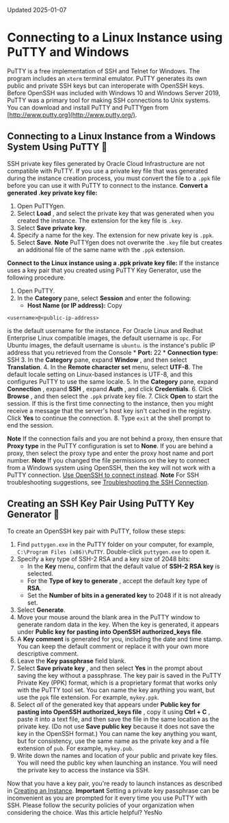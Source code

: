 Updated 2025-01-07
# Connecting to a Linux Instance using PuTTY and Windows
PuTTY is a free implementation of SSH and Telnet for Windows. The program includes an `xterm` terminal emulator. PuTTY generates its own public and private SSH keys but can interoperate with OpenSSH keys.
Before OpenSSH was included with Windows 10 and Windows Server 2019, PuTTY was a primary tool for making SSH connections to Unix systems. You can download and install PuTTY and PuTTYgen from [http://www.putty.org](http://www.putty.org/). 
## Connecting to a Linux Instance from a Windows System Using PuTTY 🔗 
SSH private key files generated by Oracle Cloud Infrastructure are not compatible with PuTTY. If you use a private key file that was generated during the instance creation process, you must convert the file to a `.ppk` file before you can use it with PuTTY to connect to the instance.
**Convert a generated .key private key file:**
  1. Open PuTTYgen.
  2. Select **Load** , and select the private key that was generated when you created the instance. The extension for the key file is `.key`.
  3. Select **Save private key**.
  4. Specify a name for the key. The extension for new private key is `.ppk`.
  5. Select **Save**.
**Note** PuTTYgen does not overwrite the `.key` file but creates an additional file of the same name with the `.ppk` extension.


**Connect to the Linux instance using a .ppk private key file:**
If the instance uses a key pair that you created using PuTTY Key Generator, use the following procedure.
  1. Open PuTTY.
  2. In the **Category** pane, select **Session** and enter the following:
     * **Host Name (or IP address):**
Copy
```
<username>@<public-ip-address>
```

<username> is the default username for the instance. For Oracle Linux and Redhat Enterprise Linux compatible images, the default username is `opc`. For Ubuntu images, the default username is `ubuntu`.
<public-ip-address> is the instance's public IP address that you retrieved from the Console
     * **Port:** 22 
     * **Connection type:** SSH 
  3. In the **Category** pane, expand **Window** , and then select **Translation**.
  4. In the **Remote character set** menu, select **UTF-8**. The default locale setting on Linux-based instances is UTF-8, and this configures PuTTY to use the same locale.
  5. In the **Category** pane, expand **Connection** , expand **SSH** , expand **Auth** , and click **Credentials**.
  6. Click **Browse** , and then select the `.ppk` private key file.
  7. Click **Open** to start the session.
If this is the first time connecting to the instance, then you might receive a message that the server's host key isn't cached in the registry. Click **Yes** to continue the connection.
  8. Type `exit` at the shell prompt to end the session.


**Note** If the connection fails and you are not behind a proxy, then ensure that **Proxy type** in the PuTTY configuration is set to **None**. If you are behind a proxy, then select the proxy type and enter the proxy host name and port number.
**Note** If you changed the file permissions on the key to connect from a Windows system using OpenSSH, then the key will not work with a PuTTY connection. [Use OpenSSH to connect instead](https://docs.oracle.com/iaas/Content/Compute/Tasks/connect-to-linux-instance.htm#linux-from-windows-openssh).
**Note** For SSH troubleshooting suggestions, see [Troubleshooting the SSH Connection](https://docs.oracle.com/en-us/iaas/Content/Compute/Tasks/troubleshooting-ssh-connection.htm#troubleshooting-ssh-connection "If you're unable to connect to a compute instance using SSH, review the following troubleshooting error messages and suggestions to resolve the issue.").
## Creating an SSH Key Pair Using PuTTY Key Generator 🔗 
To create an OpenSSH key pair with PuTTY, follow these steps:
  1. Find `puttygen.exe` in the PuTTY folder on your computer, for example, `C:\Program Files (x86)\PuTTY`. Double-click `puttygen.exe` to open it.
  2. Specify a key type of SSH-2 RSA and a key size of 2048 bits:
     * In the **Key** menu, confirm that the default value of **SSH-2 RSA key** is selected.
     * For the **Type of key to generate** , accept the default key type of **RSA**.
     * Set the **Number of bits in a generated key** to 2048 if it is not already set.
  3. Select **Generate**.
  4. Move your mouse around the blank area in the PuTTY window to generate random data in the key.
When the key is generated, it appears under **Public key for pasting into OpenSSH authorized_keys file**.
  5. A **Key comment** is generated for you, including the date and time stamp. You can keep the default comment or replace it with your own more descriptive comment.
  6. Leave the **Key passphrase** field blank.
  7. Select **Save private key** , and then select **Yes** in the prompt about saving the key without a passphrase.
The key pair is saved in the PuTTY Private Key (PPK) format, which is a proprietary format that works only with the PuTTY tool set.
You can name the key anything you want, but use the `ppk` file extension. For example, `mykey.ppk`. 
  8. Select _all_ of the generated key that appears under **Public key for pasting into OpenSSH authorized_keys file** , copy it using **Ctrl + C** , paste it into a text file, and then save the file in the same location as the private key.
(Do not use **Save public key** because it does not save the key in the OpenSSH format.)
You can name the key anything you want, but for consistency, use the same name as the private key and a file extension of `pub`. For example, `mykey.pub`. 
  9. Write down the names and location of your public and private key files. You will need the public key when launching an instance. You will need the private key to access the instance via SSH.


Now that you have a key pair, you're ready to launch instances as described in [Creating an Instance](https://docs.oracle.com/en-us/iaas/Content/Compute/Tasks/launchinginstance.htm#top "Create a bare metal or virtual machine \(VM\) compute instance by using Compute service.").
**Important** Setting a private key passphrase can be inconvenient as you are prompted for it every time you use PuTTY with SSH. Please follow the security policies of your organization when considering the choice.
Was this article helpful?
YesNo


